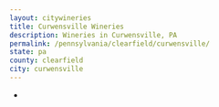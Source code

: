 ```yaml
---
layout: citywineries
title: Curwensville Wineries
description: Wineries in Curwensville, PA
permalink: /pennsylvania/clearfield/curwensville/
state: pa
county: clearfield
city: curwensville
---
```

-

